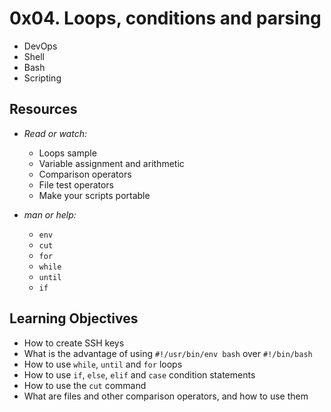 # 0x04. Loops, conditions and parsing
* DevOps
* Shell
* Bash
* Scripting

## Resources

* _Read or watch:_

    * Loops sample
    * Variable assignment and arithmetic
    * Comparison operators
    * File test operators
    * Make your scripts portable

* _man or help:_

    * `env`
    * `cut`
    * `for`
    * `while`
    * `until`
    * `if`
## Learning Objectives


   * How to create SSH keys
   * What is the advantage of using `#!/usr/bin/env bash` over `#!/bin/bash`
   * How to use `while`, `until` and `for` loops
   * How to use `if`, `else`, `elif` and `case` condition statements
   * How to use the `cut` command
   * What are files and other comparison operators, and how to use them

